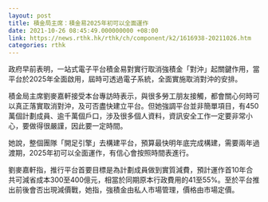 ```yaml
---
layout: post
title: 積金局主席：積金易2025年初可以全面運作
date: 2021-10-26 08:45:49.000000000 +08:00
link: https://news.rthk.hk/rthk/ch/component/k2/1616938-20211026.htm
categories: rthk
---
```


政府早前表明，一站式電子平台積金易對實行取消強積金「對沖」起關鍵作用，當平台於2025年全面啟用，屆時可透過電子系統，全面實施取消對沖的安排。

積金局主席劉麥嘉軒接受本台專訪時表示，與很多勞工朋友接觸，都會關心何時可以真正落實取消對沖，及可否盡快建立平台。但她強調平台並非簡單項目，有450萬個計劃成員、逾千萬個戶口，涉及很多個人資料，資訊安全工作一定要非常小心，要做得很嚴謹，因此要一定時間。

她說，整個團隊「開足引擎」去構建平台，預算最快明年底完成構建，需要兩年過渡期，2025年初可以全面運作，有信心會按照時間表進行。

劉麥嘉軒指，推行平台首要目標是為計劃成員做到實質減費，預計運作首10年合共可減省成本300至400億元，相當於同期原本行政費用的41至55%。至於平台推出前後會否出現減價戰，她指，強積金由私人市場管理，價格由市場定價。
